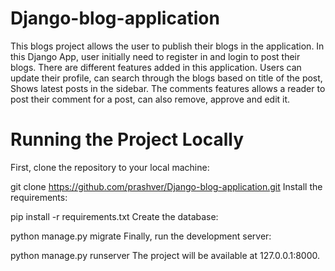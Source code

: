 # Django-blog-application
This blogs project allows the user to publish their blogs in the application. In this Django App, user initially need to register in and login to post their blogs. There are different features added in this application. Users can update their profile, can search through the blogs based on title of the post, Shows latest posts in the sidebar. The comments features allows a reader to post their comment for a post, can also remove, approve and edit it.

# Running the Project Locally
First, clone the repository to your local machine:

git clone https://github.com/prashver/Django-blog-application.git
Install the requirements:

pip install -r requirements.txt
Create the database:

python manage.py migrate
Finally, run the development server:

python manage.py runserver
The project will be available at 127.0.0.1:8000.
